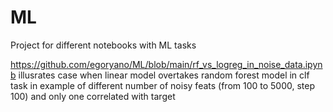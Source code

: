 # ML
Project for different notebooks with ML tasks

https://github.com/egoryano/ML/blob/main/rf_vs_logreg_in_noise_data.ipynb 
illusrates case when linear model overtakes random forest model in clf task in example of different number
of noisy feats (from 100 to 5000, step 100) and only one correlated with target
